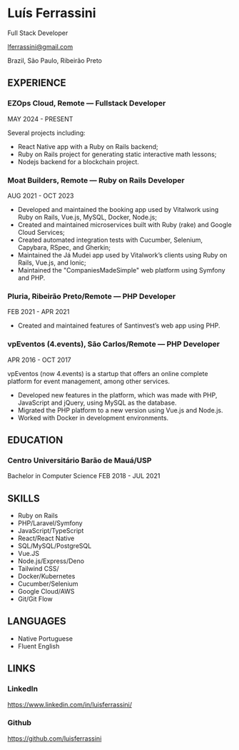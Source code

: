 # Luís Ferrassini

Full Stack Developer

lferrassini@gmail.com

Brazil, São Paulo, Ribeirão Preto

## EXPERIENCE
### EZOps Cloud, Remote — Fullstack Developer
MAY 2024 - PRESENT

Several projects including:
- React Native app with a Ruby on Rails backend;
- Ruby on Rails project for generating static interactive math lessons;
- Nodejs backend for a blockchain project.

### Moat Builders, Remote — Ruby on Rails Developer
AUG 2021 - OCT 2023

- Developed and maintained the booking app used by Vitalwork using Ruby on Rails, Vue.js, MySQL, Docker, Node.js;
- Created and maintained microservices built with Ruby (rake) and Google Cloud Services;
- Created automated integration tests with Cucumber, Selenium, Capybara, RSpec, and Gherkin;
- Maintained the Já Mudei app used by Vitalwork’s clients using Ruby on Rails, Vue.js, and Ionic;
- Maintained the "CompaniesMadeSimple" web platform using Symfony and PHP.

### Pluria, Ribeirão Preto/Remote — PHP Developer
FEB 2021 - APR 2021

- Created and maintained features of Santinvest’s web app using PHP.

### vpEventos (4.events), São Carlos/Remote — PHP Developer
APR 2016 - OCT 2017

vpEventos (now 4.events) is a startup that offers an online complete platform for event management, among other services.
- Developed new features in the platform, which was made with PHP, JavaScript and jQuery, using MySQL as the database.
- Migrated the PHP platform to a new version using Vue.js and Node.js.
- Worked with Docker in development environments.

## EDUCATION

### Centro Universitário Barão de Mauá/USP
Bachelor in Computer Science
FEB 2018 - JUL 2021

## SKILLS
- Ruby on Rails
- PHP/Laravel/Symfony
- JavaScript/TypeScript
- React/React Native
- SQL/MySQL/PostgreSQL
- Vue.JS
- Node.js/Express/Deno
- Tailwind CSS/
- Docker/Kubernetes
- Cucumber/Selenium
- Google Cloud/AWS
- Git/Git Flow

## LANGUAGES
- Native Portuguese
- Fluent English

## LINKS
### LinkedIn
https://www.linkedin.com/in/luisferrassini/

### Github
https://github.com/luisferrassini
